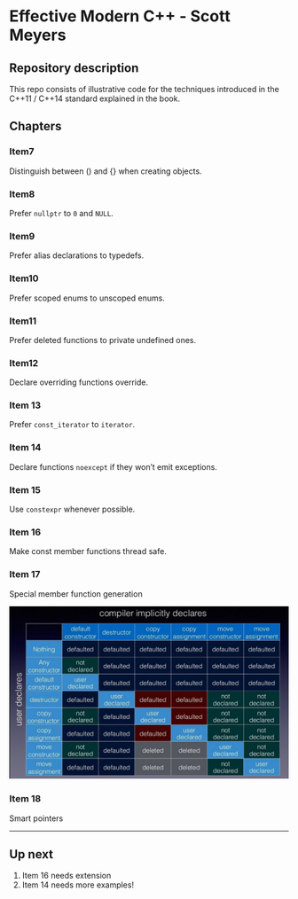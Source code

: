 # Effective Modern C++ - Scott Meyers

## Repository description

This repo consists of illustrative code for the techniques introduced in the C++11 / C++14 standard explained in the book.

## Chapters

### Item7

Distinguish between () and {} when creating objects.

### Item8

Prefer `nullptr` to `0` and `NULL`.

### Item9

Prefer alias declarations to typedefs.

### Item10

Prefer scoped enums to unscoped enums.

### Item11

Prefer deleted functions to private undefined ones.

### Item12

Declare overriding functions override.

### Item 13

Prefer `const_iterator` to `iterator`.

### Item 14

Declare functions `noexcept` if they won’t emit exceptions.

### Item 15

Use `constexpr` whenever possible.

### Item 16

Make const member functions thread safe.

### Item 17

Special member function generation

![Generated member functions][gmf]

[gmf]: gmf.jpg

### Item 18

Smart pointers

***

## Up next

1. Item 16 needs extension
2. Item 14 needs more examples!

